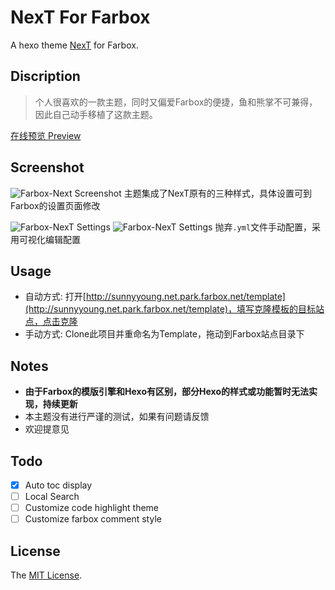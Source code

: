# NexT For Farbox

A hexo theme [NexT](https://github.com/iissnan/hexo-theme-next) for Farbox.

## Discription

> 个人很喜欢的一款主题，同时又偏爱Farbox的便捷，鱼和熊掌不可兼得，因此自己动手移植了这款主题。

[在线预览 Preview](http://sunnyyoung.net.park.farbox.net)

## Screenshot

![Farbox-Next Screenshot](http://i.imgur.com/ECZvA3o.png)
主题集成了NexT原有的三种样式，具体设置可到Farbox的设置页面修改

![Farbox-NexT Settings](http://i.imgur.com/UUohzcm.png)
![Farbox-NexT Settings](http://i.imgur.com/dxjW0nl.png)
抛弃`.yml`文件手动配置，采用可视化编辑配置

## Usage

- 自动方式: 打开[http://sunnyyoung.net.park.farbox.net/template](http://sunnyyoung.net.park.farbox.net/template)，填写克隆模板的目标站点，点击克隆
- 手动方式: Clone此项目并重命名为Template，拖动到Farbox站点目录下

## Notes

- **由于Farbox的模版引擎和Hexo有区别，部分Hexo的样式或功能暂时无法实现，持续更新**
- 本主题没有进行严谨的测试，如果有问题请反馈
- 欢迎提意见

## Todo

- [x] Auto toc display
- [ ] Local Search
- [ ] Customize code highlight theme
- [ ] Customize farbox comment style

## License
The [MIT License](LICENSE).